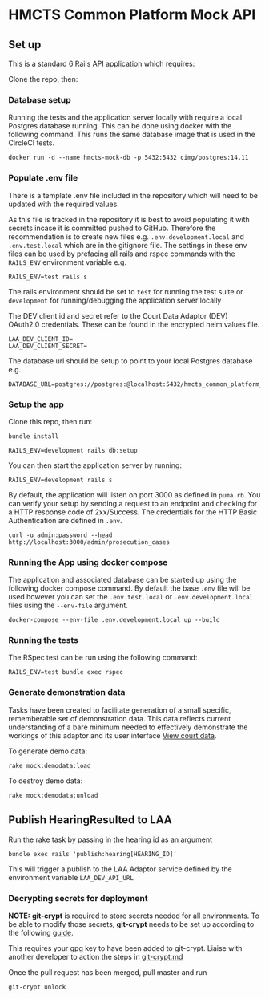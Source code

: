 # HMCTS Common Platform Mock API

## Set up

This is a standard 6 Rails API application which requires:

Clone the repo, then:

### Database setup
Running the tests and the application server locally with require a local Postgres database running. This can be done using docker
with the following command. This runs the same database image that is used in the CircleCI tests.
```shell
docker run -d --name hmcts-mock-db -p 5432:5432 cimg/postgres:14.11
```

### Populate .env file
There is a template .env file included in the repository which will need to be updated with the required values.

As this file is tracked in the repository it is best to avoid populating it with secrets incase it is committed pushed to GitHub.
Therefore the recommendation is to create new files e.g. `.env.development.local` and `.env.test.local` which are in the gitignore file.
The settings in these env files can be used by prefacing all rails and rspec commands with the `RAILS_ENV` environment variable e.g.

```shell
RAILS_ENV=test rails s
```
The rails environment should be set to `test` for running the test suite or `development` for running/debugging the application server locally

The DEV client id and secret refer to the Court Data Adaptor (DEV) OAuth2.0 credentials. These can be found in the encrypted helm values file.

```shell
LAA_DEV_CLIENT_ID=
LAA_DEV_CLIENT_SECRET=
```

The database url should be setup to point to your local Postgres database e.g.

```shell
DATABASE_URL=postgres://postgres:@localhost:5432/hmcts_common_platform_api_test
```

### Setup the app


Clone this repo, then run:

```shell
bundle install
```
```shell
RAILS_ENV=development rails db:setup
```
You can then start the application server by running:

```shell
RAILS_ENV=development rails s
```

By default, the application will listen on port 3000 as defined in `puma.rb`.
You can verify your setup by sending a request to an endpoint and checking for a HTTP response code of 2xx/Success. The credentials for the HTTP Basic Authentication are defined in `.env`.

```shell
curl -u admin:password --head http://localhost:3000/admin/prosecution_cases
```

### Running the App using docker compose

The application and associated database can be started up using the following docker compose command. By default the base `.env` file will be used however
you can set the `.env.test.local` or `.env.development.local` files using the `--env-file` argument.

```shell
docker-compose --env-file .env.development.local up --build
```

### Running the tests

The RSpec test can be run using the following command:
```shell
RAILS_ENV=test bundle exec rspec
```

### Generate demonstration data
Tasks have been created to facilitate generation of a small specific, rememberable set of demonstration data. This data reflects current understanding of a bare minimum needed to effectively demonstrate the workings of this adaptor and its user interface [View court data](https://github.com/ministryofjustice/laa-court-data-ui).

To generate demo data:
```
rake mock:demodata:load
```

To destroy demo data:
```
rake mock:demodata:unload
```

## Publish HearingResulted to LAA

Run the rake task by passing in the hearing id as an argument

```
bundle exec rails 'publish:hearing[HEARING_ID]'
```

This will trigger a publish to the LAA Adaptor service defined by the environment variable `LAA_DEV_API_URL`


### Decrypting secrets for deployment

**NOTE:** **git-crypt** is required to store secrets needed for all environments.
To be able to modify those secrets, **git-crypt** needs to be set up according to the following
[guide](https://user-guide.cloud-platform.service.justice.gov.uk/documentation/other-topics/git-crypt-setup.html#git-crypt).

This requires your gpg key to have been added to git-crypt.  Liaise with another developer to action the steps in [git-crypt.md](docs/git-crypt.md)

Once the pull request has been merged, pull master and run

```
git-crypt unlock
```

